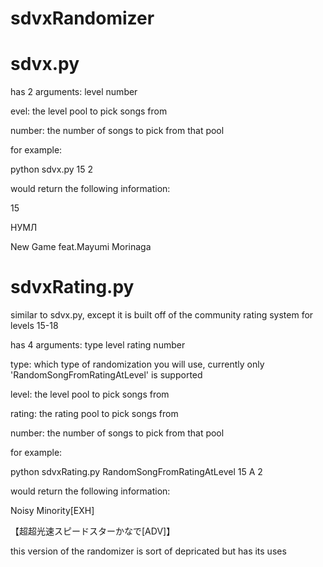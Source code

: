 # sdvxRandomizer

# sdvx.py

has 2 arguments: level number

evel: the level pool to pick songs from

number: the number of songs to pick from that pool

for example:

python sdvx.py 15 2 

would return the following information:

15

НУМЛ

New Game feat.Mayumi Morinaga

# sdvxRating.py

similar to sdvx.py, except it is built off of the community rating system for levels 15-18

has 4 arguments: type level rating number

type: which type of randomization you will use, currently only 'RandomSongFromRatingAtLevel' is supported

level: the level pool to pick songs from

rating: the rating pool to pick songs from

number: the number of songs to pick from that pool

for example:

python sdvxRating.py RandomSongFromRatingAtLevel 15 A 2

would return the following information:

Noisy Minority[EXH]

【超超光速スピードスターかなで[ADV]】

this version of the randomizer is sort of depricated but has its uses
